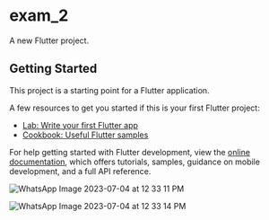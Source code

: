 # exam_2

A new Flutter project.

## Getting Started

This project is a starting point for a Flutter application.

A few resources to get you started if this is your first Flutter project:

- [Lab: Write your first Flutter app](https://docs.flutter.dev/get-started/codelab)
- [Cookbook: Useful Flutter samples](https://docs.flutter.dev/cookbook)

For help getting started with Flutter development, view the
[online documentation](https://docs.flutter.dev/), which offers tutorials,
samples, guidance on mobile development, and a full API reference.


![WhatsApp Image 2023-07-04 at 12 33 11 PM](https://github.com/BhargavsinhBarad/final__exam/assets/118417960/5e02d07b-19b7-4543-905b-a6054049c8c7)

![WhatsApp Image 2023-07-04 at 12 33 14 PM](https://github.com/BhargavsinhBarad/final__exam/assets/118417960/fa486d88-c5cd-434a-b2cc-fddcb55cb315)
